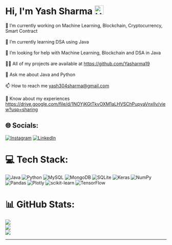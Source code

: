 # Hi, I'm Yash Sharma <img src="https://user-images.githubusercontent.com/1303154/88677602-1635ba80-d120-11ea-84d8-d263ba5fc3c0.gif" width="28px" alt="Hey">
🔭 I’m currently working on Machine Learning, Blockchain, Cryptocurrency, Smart Contract<br><br>🌱 I’m currently learning DSA using Java<br><br>🤝 I’m looking for help with Machine Learning, Blockchain and DSA in Java<br><br>👨‍💻 All of my projects are available at https://github.com/Yasharma19<br><br>💬 Ask me about Java and Python<br><br>📫 How to reach me yash304sharma@gmail.com<br><br>📄 Know about my experiences https://drive.google.com/file/d/1NOYjKGtTkvOXM1aLHVSChPupyaVnxlIv/view?usp=sharing
## 🌐 Socials:
[![Instagram](https://img.shields.io/badge/Instagram-%23E4405F.svg?logo=Instagram&logoColor=white)](https://instagram.com/yashsharmaa21) [![LinkedIn](https://img.shields.io/badge/LinkedIn-%230077B5.svg?logo=linkedin&logoColor=white)](https://linkedin.com/in/yash-sharma-55a710198) 


# 💻 Tech Stack:
![Java](https://img.shields.io/badge/java-%23ED8B00.svg?style=for-the-badge&logo=java&logoColor=white) ![Python](https://img.shields.io/badge/python-3670A0?style=for-the-badge&logo=python&logoColor=ffdd54) ![MySQL](https://img.shields.io/badge/mysql-%2300f.svg?style=for-the-badge&logo=mysql&logoColor=white) ![MongoDB](https://img.shields.io/badge/MongoDB-%234ea94b.svg?style=for-the-badge&logo=mongodb&logoColor=white) ![SQLite](https://img.shields.io/badge/sqlite-%2307405e.svg?style=for-the-badge&logo=sqlite&logoColor=white) ![Keras](https://img.shields.io/badge/Keras-%23D00000.svg?style=for-the-badge&logo=Keras&logoColor=white) ![NumPy](https://img.shields.io/badge/numpy-%23013243.svg?style=for-the-badge&logo=numpy&logoColor=white) ![Pandas](https://img.shields.io/badge/pandas-%23150458.svg?style=for-the-badge&logo=pandas&logoColor=white) ![Plotly](https://img.shields.io/badge/Plotly-%233F4F75.svg?style=for-the-badge&logo=plotly&logoColor=white) ![scikit-learn](https://img.shields.io/badge/scikit--learn-%23F7931E.svg?style=for-the-badge&logo=scikit-learn&logoColor=white) ![TensorFlow](https://img.shields.io/badge/TensorFlow-%23FF6F00.svg?style=for-the-badge&logo=TensorFlow&logoColor=white)
# 📊 GitHub Stats:
![](https://github-readme-stats.vercel.app/api?username=Yasharma19&theme=dark&hide_border=false&include_all_commits=true&count_private=false)<br/>
![](https://github-readme-streak-stats.herokuapp.com/?user=Yasharma19&theme=dark&hide_border=false)<br/>
![](https://github-readme-stats.vercel.app/api/top-langs/?username=Yasharma19&theme=dark&hide_border=false&include_all_commits=true&count_private=false&layout=compact)

---
<!-- Proudly created with GPRM ( https://gprm.itsvg.in ) -->
